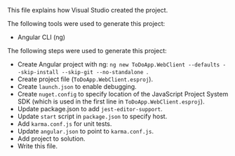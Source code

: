 This file explains how Visual Studio created the project.

The following tools were used to generate this project:
- Angular CLI (ng)

The following steps were used to generate this project:
- Create Angular project with ng: `ng new ToDoApp.WebClient --defaults --skip-install --skip-git --no-standalone `.
- Create project file (`ToDoApp.WebClient.esproj`).
- Create `launch.json` to enable debugging.
- Create `nuget.config` to specify location of the JavaScript Project System SDK (which is used in the first line in `ToDoApp.WebClient.esproj`).
- Update package.json to add `jest-editor-support`.
- Update `start` script in `package.json` to specify host.
- Add `karma.conf.js` for unit tests.
- Update `angular.json` to point to `karma.conf.js`.
- Add project to solution.
- Write this file.
